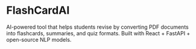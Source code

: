 # FlashCardAI
AI-powered tool that helps students revise by converting PDF documents into flashcards, summaries, and quiz formats. Built with React + FastAPI + open-source NLP models.
